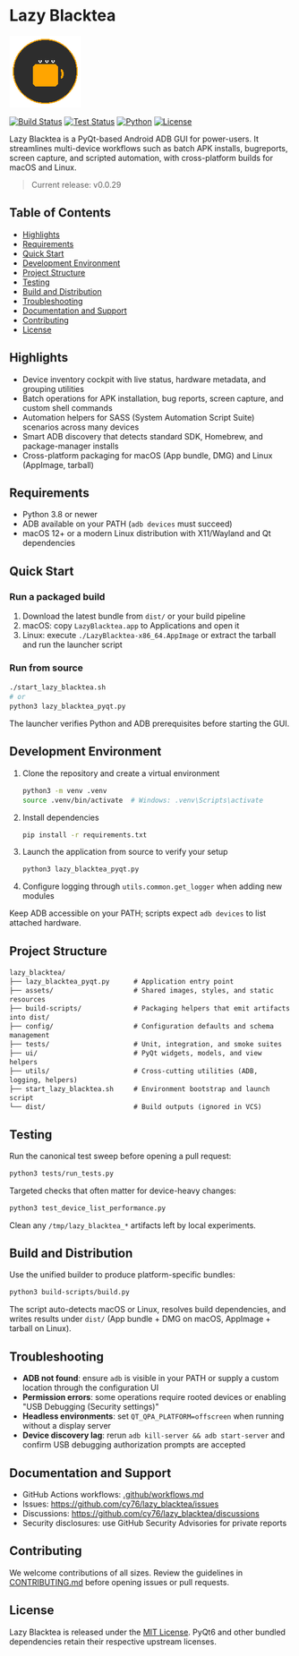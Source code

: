 # Lazy Blacktea

![Lazy Blacktea logo](assets/icons/icon_128x128.png)

[![Build Status](https://github.com/cy76/lazy_blacktea/workflows/build/badge.svg)](https://github.com/cy76/lazy_blacktea/actions)
[![Test Status](https://github.com/cy76/lazy_blacktea/workflows/test/badge.svg)](https://github.com/cy76/lazy_blacktea/actions)
[![Python](https://img.shields.io/badge/python-3.8+-blue.svg)](https://www.python.org/downloads/)
[![License](https://img.shields.io/badge/license-MIT-blue.svg)](LICENSE)

Lazy Blacktea is a PyQt-based Android ADB GUI for power-users. It streamlines multi-device workflows such as batch APK installs, bugreports, screen capture, and scripted automation, with cross-platform builds for macOS and Linux.

> Current release: v0.0.29

## Table of Contents
- [Highlights](#highlights)
- [Requirements](#requirements)
- [Quick Start](#quick-start)
- [Development Environment](#development-environment)
- [Project Structure](#project-structure)
- [Testing](#testing)
- [Build and Distribution](#build-and-distribution)
- [Troubleshooting](#troubleshooting)
- [Documentation and Support](#documentation-and-support)
- [Contributing](#contributing)
- [License](#license)

## Highlights
- Device inventory cockpit with live status, hardware metadata, and grouping utilities
- Batch operations for APK installation, bug reports, screen capture, and custom shell commands
- Automation helpers for SASS (System Automation Script Suite) scenarios across many devices
- Smart ADB discovery that detects standard SDK, Homebrew, and package-manager installs
- Cross-platform packaging for macOS (App bundle, DMG) and Linux (AppImage, tarball)

## Requirements
- Python 3.8 or newer
- ADB available on your PATH (`adb devices` must succeed)
- macOS 12+ or a modern Linux distribution with X11/Wayland and Qt dependencies

## Quick Start
### Run a packaged build
1. Download the latest bundle from `dist/` or your build pipeline
2. macOS: copy `LazyBlacktea.app` to Applications and open it
3. Linux: execute `./LazyBlacktea-x86_64.AppImage` or extract the tarball and run the launcher script

### Run from source
```bash
./start_lazy_blacktea.sh
# or
python3 lazy_blacktea_pyqt.py
```
The launcher verifies Python and ADB prerequisites before starting the GUI.

## Development Environment
1. Clone the repository and create a virtual environment
   ```bash
   python3 -m venv .venv
   source .venv/bin/activate  # Windows: .venv\Scripts\activate
   ```
2. Install dependencies
   ```bash
   pip install -r requirements.txt
   ```
3. Launch the application from source to verify your setup
   ```bash
   python3 lazy_blacktea_pyqt.py
   ```
4. Configure logging through `utils.common.get_logger` when adding new modules

Keep ADB accessible on your PATH; scripts expect `adb devices` to list attached hardware.

## Project Structure
```
lazy_blacktea/
├── lazy_blacktea_pyqt.py      # Application entry point
├── assets/                    # Shared images, styles, and static resources
├── build-scripts/             # Packaging helpers that emit artifacts into dist/
├── config/                    # Configuration defaults and schema management
├── tests/                     # Unit, integration, and smoke suites
├── ui/                        # PyQt widgets, models, and view helpers
├── utils/                     # Cross-cutting utilities (ADB, logging, helpers)
├── start_lazy_blacktea.sh     # Environment bootstrap and launch script
└── dist/                      # Build outputs (ignored in VCS)
```

## Testing
Run the canonical test sweep before opening a pull request:
```bash
python3 tests/run_tests.py
```
Targeted checks that often matter for device-heavy changes:
```bash
python3 test_device_list_performance.py
```
Clean any `/tmp/lazy_blacktea_*` artifacts left by local experiments.

## Build and Distribution
Use the unified builder to produce platform-specific bundles:
```bash
python3 build-scripts/build.py
```
The script auto-detects macOS or Linux, resolves build dependencies, and writes results under `dist/` (App bundle + DMG on macOS, AppImage + tarball on Linux).

## Troubleshooting
- **ADB not found**: ensure `adb` is visible in your PATH or supply a custom location through the configuration UI
- **Permission errors**: some operations require rooted devices or enabling "USB Debugging (Security settings)"
- **Headless environments**: set `QT_QPA_PLATFORM=offscreen` when running without a display server
- **Device discovery lag**: rerun `adb kill-server && adb start-server` and confirm USB debugging authorization prompts are accepted

## Documentation and Support
- GitHub Actions workflows: [.github/workflows.md](.github/workflows.md)
- Issues: https://github.com/cy76/lazy_blacktea/issues
- Discussions: https://github.com/cy76/lazy_blacktea/discussions
- Security disclosures: use GitHub Security Advisories for private reports

## Contributing
We welcome contributions of all sizes. Review the guidelines in [CONTRIBUTING.md](CONTRIBUTING.md) before opening issues or pull requests.

## License
Lazy Blacktea is released under the [MIT License](LICENSE). PyQt6 and other bundled dependencies retain their respective upstream licenses.
